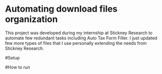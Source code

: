# Automating download files organization
This project was developed during my internship at Stickney Research to automate few redundant tasks including Auto Tax Form Filler. I just updated few more types of files that I use personally extending the needs from Stickney Research.

#Setup

#How to run


